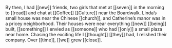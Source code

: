 By then, I had [[new]] friends, two girls that met at [[seven]] in the morning to [[read]] and chat at [[Coffee]] [[Culture]] near the Boardwalk. Linda’s small house was near the Chinese [[church]], and Catherine’s manor was in a pricey neighborhood. Their houses were near everything [[new]] [[being]] built, [[something]] I envied as [[someone]] who had [[only]] a small plaza near home. Chasing the exciting life I [[thought]] [[they]] had, I relished their company. Over [[time]], [[we]] grew [[close]]. 
  

  
